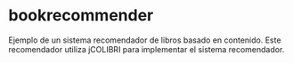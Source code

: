 # bookrecommender
Ejemplo de un sistema recomendador de libros basado en contenido. Este recomendador utiliza jCOLIBRI para implementar el sistema recomendador.
